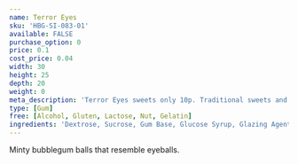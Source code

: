 ```yaml
---
name: Terror Eyes
sku: 'HBG-SI-083-01'
available: FALSE
purchase_option: 0
price: 0.1
cost_price: 0.04
width: 30
height: 25
depth: 20
weight: 0
meta_description: 'Terror Eyes sweets only 10p. Traditional sweets and more at Humbugs Confectionery Store. Specialists in satisfying your sweet tooth!'
type: [Gum]
free: [Alcohol, Gluten, Lactose, Nut, Gelatin]
ingredients: 'Dextrose, Sucrose, Gum Base, Glucose Syrup, Glazing Agents, Carnauba Wax, Shellac Antioxidant: E321. Colours: E120, E171'
---
```

Minty bubblegum balls that resemble eyeballs.